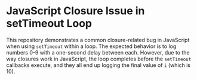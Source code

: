 # JavaScript Closure Issue in setTimeout Loop

This repository demonstrates a common closure-related bug in JavaScript when using `setTimeout` within a loop.  The expected behavior is to log numbers 0-9 with a one-second delay between each.  However, due to the way closures work in JavaScript, the loop completes before the `setTimeout` callbacks execute, and they all end up logging the final value of `i` (which is 10).